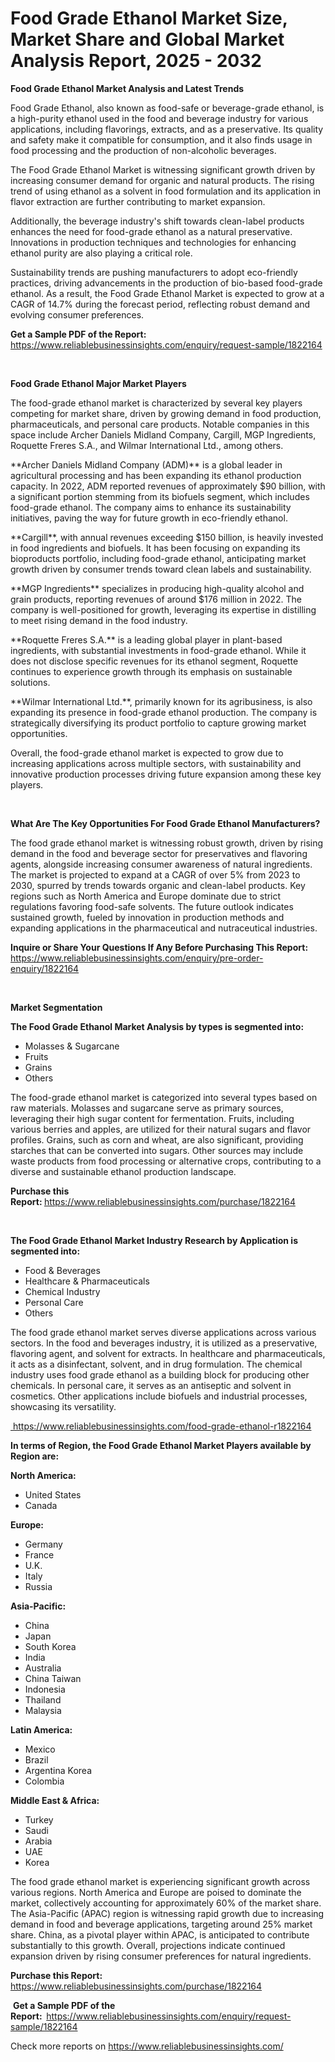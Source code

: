 <p><h1>Food Grade Ethanol Market Size, Market Share and Global Market Analysis Report, 2025 - 2032</h1></p><p><strong>Food Grade Ethanol Market Analysis and Latest Trends</strong></p>
<p><p>Food Grade Ethanol, also known as food-safe or beverage-grade ethanol, is a high-purity ethanol used in the food and beverage industry for various applications, including flavorings, extracts, and as a preservative. Its quality and safety make it compatible for consumption, and it also finds usage in food processing and the production of non-alcoholic beverages.</p><p>The Food Grade Ethanol Market is witnessing significant growth driven by increasing consumer demand for organic and natural products. The rising trend of using ethanol as a solvent in food formulation and its application in flavor extraction are further contributing to market expansion. </p><p>Additionally, the beverage industry's shift towards clean-label products enhances the need for food-grade ethanol as a natural preservative. Innovations in production techniques and technologies for enhancing ethanol purity are also playing a critical role. </p><p>Sustainability trends are pushing manufacturers to adopt eco-friendly practices, driving advancements in the production of bio-based food-grade ethanol. As a result, the Food Grade Ethanol Market is expected to grow at a CAGR of 14.7% during the forecast period, reflecting robust demand and evolving consumer preferences.</p></p>
<p><strong>Get a Sample PDF of the Report:&nbsp;</strong> <a href="https://www.reliablebusinessinsights.com/enquiry/request-sample/1822164?utm_campaign=3273&utm_medium=2&utm_source=Github&utm_content=ia&utm_term=03042025&utm_id=food-grade-ethanol">https://www.reliablebusinessinsights.com/enquiry/request-sample/1822164</a></p>
<p>&nbsp;</p>
<p><strong>Food Grade Ethanol Major Market Players</strong></p>
<p><p>The food-grade ethanol market is characterized by several key players competing for market share, driven by growing demand in food production, pharmaceuticals, and personal care products. Notable companies in this space include Archer Daniels Midland Company, Cargill, MGP Ingredients, Roquette Freres S.A., and Wilmar International Ltd., among others.</p><p>**Archer Daniels Midland Company (ADM)** is a global leader in agricultural processing and has been expanding its ethanol production capacity. In 2022, ADM reported revenues of approximately $90 billion, with a significant portion stemming from its biofuels segment, which includes food-grade ethanol. The company aims to enhance its sustainability initiatives, paving the way for future growth in eco-friendly ethanol.</p><p>**Cargill**, with annual revenues exceeding $150 billion, is heavily invested in food ingredients and biofuels. It has been focusing on expanding its bioproducts portfolio, including food-grade ethanol, anticipating market growth driven by consumer trends toward clean labels and sustainability.</p><p>**MGP Ingredients** specializes in producing high-quality alcohol and grain products, reporting revenues of around $176 million in 2022. The company is well-positioned for growth, leveraging its expertise in distilling to meet rising demand in the food industry.</p><p>**Roquette Freres S.A.** is a leading global player in plant-based ingredients, with substantial investments in food-grade ethanol. While it does not disclose specific revenues for its ethanol segment, Roquette continues to experience growth through its emphasis on sustainable solutions.</p><p>**Wilmar International Ltd.**, primarily known for its agribusiness, is also expanding its presence in food-grade ethanol production. The company is strategically diversifying its product portfolio to capture growing market opportunities.</p><p>Overall, the food-grade ethanol market is expected to grow due to increasing applications across multiple sectors, with sustainability and innovative production processes driving future expansion among these key players.</p></p>
<p>&nbsp;</p>
<p><strong>What Are The Key Opportunities For Food Grade Ethanol Manufacturers?</strong></p>
<p><p>The food grade ethanol market is witnessing robust growth, driven by rising demand in the food and beverage sector for preservatives and flavoring agents, alongside increasing consumer awareness of natural ingredients. The market is projected to expand at a CAGR of over 5% from 2023 to 2030, spurred by trends towards organic and clean-label products. Key regions such as North America and Europe dominate due to strict regulations favoring food-safe solvents. The future outlook indicates sustained growth, fueled by innovation in production methods and expanding applications in the pharmaceutical and nutraceutical industries.</p></p>
<p><strong>Inquire or Share Your Questions If Any Before Purchasing This Report:</strong> <a href="https://www.reliablebusinessinsights.com/enquiry/pre-order-enquiry/1822164?utm_campaign=3273&utm_medium=2&utm_source=Github&utm_content=ia&utm_term=03042025&utm_id=food-grade-ethanol">https://www.reliablebusinessinsights.com/enquiry/pre-order-enquiry/1822164</a></p>
<p>&nbsp;</p>
<p><strong>Market Segmentation</strong></p>
<p><strong>The Food Grade Ethanol Market Analysis by types is segmented into:</strong></p>
<p><ul><li>Molasses & Sugarcane</li><li>Fruits</li><li>Grains</li><li>Others</li></ul></p>
<p><p>The food-grade ethanol market is categorized into several types based on raw materials. Molasses and sugarcane serve as primary sources, leveraging their high sugar content for fermentation. Fruits, including various berries and apples, are utilized for their natural sugars and flavor profiles. Grains, such as corn and wheat, are also significant, providing starches that can be converted into sugars. Other sources may include waste products from food processing or alternative crops, contributing to a diverse and sustainable ethanol production landscape.</p></p>
<p><strong>Purchase this Report:&nbsp;</strong><a href="https://www.reliablebusinessinsights.com/purchase/1822164?utm_campaign=3273&utm_medium=2&utm_source=Github&utm_content=ia&utm_term=03042025&utm_id=food-grade-ethanol">https://www.reliablebusinessinsights.com/purchase/1822164</a></p>
<p>&nbsp;</p>
<p><strong>The Food Grade Ethanol Market Industry Research by Application is segmented into:</strong></p>
<p><ul><li>Food & Beverages</li><li>Healthcare & Pharmaceuticals</li><li>Chemical Industry</li><li>Personal Care</li><li>Others</li></ul></p>
<p><p>The food grade ethanol market serves diverse applications across various sectors. In the food and beverages industry, it is utilized as a preservative, flavoring agent, and solvent for extracts. In healthcare and pharmaceuticals, it acts as a disinfectant, solvent, and in drug formulation. The chemical industry uses food grade ethanol as a building block for producing other chemicals. In personal care, it serves as an antiseptic and solvent in cosmetics. Other applications include biofuels and industrial processes, showcasing its versatility.</p></p>
<p><a href="https://www.reliablebusinessinsights.com/food-grade-ethanol-r1822164?utm_campaign=3273&utm_medium=2&utm_source=Github&utm_content=ia&utm_term=03042025&utm_id=food-grade-ethanol">&nbsp;https://www.reliablebusinessinsights.com/food-grade-ethanol-r1822164</a></p>
<p><strong>In terms of Region, the Food Grade Ethanol Market Players available by Region are:</strong></p>
<p>
    <p> <strong> North America: </strong>
        <ul>
            <li>United States</li>
            <li>Canada</li>
        </ul>
        </p> 
    <p> <strong> Europe: </strong>
        <ul>
            <li>Germany</li>
            <li>France</li>
            <li>U.K.</li>
            <li>Italy</li>
            <li>Russia</li>
        </ul>
        </p> 
    <p> <strong> Asia-Pacific: </strong>
        <ul>
            <li>China</li>
            <li>Japan</li>
            <li>South Korea</li>
            <li>India</li>
            <li>Australia</li>
            <li>China Taiwan</li>
            <li>Indonesia</li>
            <li>Thailand</li>
            <li>Malaysia</li>
        </ul>
        </p> 
    <p> <strong> Latin America: </strong>
        <ul>
            <li>Mexico</li>
            <li>Brazil</li>
            <li>Argentina Korea</li>
            <li>Colombia</li>
        </ul>
        </p> 
    <p> <strong> Middle East & Africa: </strong>
        <ul>
            <li>Turkey</li>
            <li>Saudi</li>
            <li>Arabia</li>
            <li>UAE</li>
            <li>Korea</li>
        </ul>
    </p>
    </p>
<p><p>The food grade ethanol market is experiencing significant growth across various regions. North America and Europe are poised to dominate the market, collectively accounting for approximately 60% of the market share. The Asia-Pacific (APAC) region is witnessing rapid growth due to increasing demand in food and beverage applications, targeting around 25% market share. China, as a pivotal player within APAC, is anticipated to contribute substantially to this growth. Overall, projections indicate continued expansion driven by rising consumer preferences for natural ingredients.</p></p>
<p><strong>Purchase this Report: </strong><a href="https://www.reliablebusinessinsights.com/purchase/1822164?utm_campaign=3273&utm_medium=2&utm_source=Github&utm_content=ia&utm_term=03042025&utm_id=food-grade-ethanol">https://www.reliablebusinessinsights.com/purchase/1822164</a></p>
<p>&nbsp;<strong>Get a Sample PDF of the Report:&nbsp;&nbsp;</strong><a href="https://www.reliablebusinessinsights.com/enquiry/request-sample/1822164?utm_campaign=3273&utm_medium=2&utm_source=Github&utm_content=ia&utm_term=03042025&utm_id=food-grade-ethanol">https://www.reliablebusinessinsights.com/enquiry/request-sample/1822164</a></p>
<p><strong></strong></p>
<p>Check more reports on <a href="https://www.reliablebusinessinsights.com/?utm_campaign=3273&utm_medium=2&utm_source=Github&utm_content=ia&utm_term=03042025&utm_id=food-grade-ethanol">https://www.reliablebusinessinsights.com/</a></p>